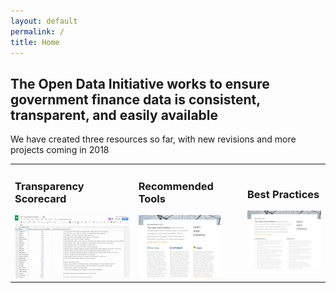 ```yaml
---
layout: default
permalink: /
title: Home
---
```


## The Open Data Initiative works to ensure government finance data is consistent, transparent, and easily available

We have created three resources so far, with new revisions and more projects coming in 2018
<table cellpadding="10">
 <tr> 
      <td><h3>Transparency Scorecard</h3>
        <a href="/transparency-scorecard"><img src="/assets/img/transparency_report_icon.png" alt="ODI Transparency Scorecard"></a>
	 </td>
      <td>
        <h3>Recommended Tools</h3>
        <a href="/assets/doc/ODI_Recommended_Tools.pdf"><img src="/assets/img/tools_icon.png" alt="ODI Recommeded Tools"></a>
     </td>
      <td>
        <h3>Best Practices</h3>
        <a href="/assets/doc/ODI-Best-Practices.pdf"><img src="/assets/img/practices_icon.png" alt="ODI Best Practices"></a>
     </td>
   </tr>
